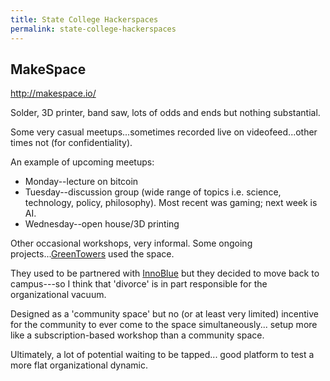 ```yaml
---
title: State College Hackerspaces
permalink: state-college-hackerspaces
---
```


MakeSpace
---------

<http://makespace.io/>

Solder, 3D printer, band saw, lots of odds and ends but nothing substantial.

Some very casual meetups...sometimes recorded live on videofeed...other times not (for confidentiality).

An example of upcoming meetups:

-   Monday--lecture on bitcoin
-   Tuesday--discussion group (wide range of topics i.e. science, technology, policy, philosophy). Most recent was gaming; next week is AI.
-   Wednesday--open house/3D printing

Other occasional workshops, very informal. Some ongoing projects...[GreenTowers](http://www.greentowersusa.com/portfolio/furniture/) used the space.

They used to be partnered with [InnoBlue](http://www.innoblue.org/about.html) but they decided to move back to campus---so I think that 'divorce' is in part responsible for the organizational vacuum.

Designed as a 'community space' but no (or at least very limited) incentive for the community to ever come to the space simultaneously... setup more like a subscription-based workshop than a community space.

Ultimately, a lot of potential waiting to be tapped... good platform to test a more flat organizational dynamic.
